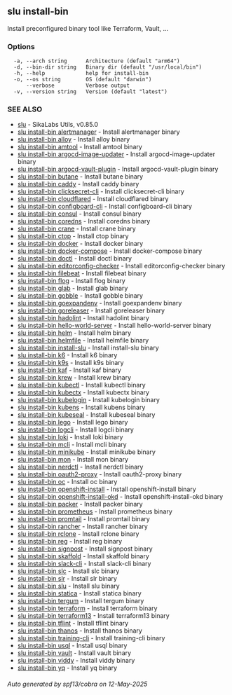 ## slu install-bin

Install preconfigured binary tool like Terraform, Vault, ...

### Options

```
  -a, --arch string      Architecture (default "arm64")
  -d, --bin-dir string   Binary dir (default "/usr/local/bin")
  -h, --help             help for install-bin
  -o, --os string        OS (default "darwin")
      --verbose          Verbose output
  -v, --version string   Version (default "latest")
```

### SEE ALSO

* [slu](slu.md)	 - SikaLabs Utils, v0.85.0
* [slu install-bin alertmanager](slu_install-bin_alertmanager.md)	 - Install alertmanager binary
* [slu install-bin alloy](slu_install-bin_alloy.md)	 - Install alloy binary
* [slu install-bin amtool](slu_install-bin_amtool.md)	 - Install amtool binary
* [slu install-bin argocd-image-updater](slu_install-bin_argocd-image-updater.md)	 - Install argocd-image-updater binary
* [slu install-bin argocd-vault-plugin](slu_install-bin_argocd-vault-plugin.md)	 - Install argocd-vault-plugin binary
* [slu install-bin butane](slu_install-bin_butane.md)	 - Install butane binary
* [slu install-bin caddy](slu_install-bin_caddy.md)	 - Install caddy binary
* [slu install-bin clicksecret-cli](slu_install-bin_clicksecret-cli.md)	 - Install clicksecret-cli binary
* [slu install-bin cloudflared](slu_install-bin_cloudflared.md)	 - Install cloudflared binary
* [slu install-bin configboard-cli](slu_install-bin_configboard-cli.md)	 - Install configboard-cli binary
* [slu install-bin consul](slu_install-bin_consul.md)	 - Install consul binary
* [slu install-bin coredns](slu_install-bin_coredns.md)	 - Install coredns binary
* [slu install-bin crane](slu_install-bin_crane.md)	 - Install crane binary
* [slu install-bin ctop](slu_install-bin_ctop.md)	 - Install ctop binary
* [slu install-bin docker](slu_install-bin_docker.md)	 - Install docker binary
* [slu install-bin docker-compose](slu_install-bin_docker-compose.md)	 - Install docker-compose binary
* [slu install-bin doctl](slu_install-bin_doctl.md)	 - Install doctl binary
* [slu install-bin editorconfig-checker](slu_install-bin_editorconfig-checker.md)	 - Install editorconfig-checker binary
* [slu install-bin filebeat](slu_install-bin_filebeat.md)	 - Install filebeat binary
* [slu install-bin flog](slu_install-bin_flog.md)	 - Install flog binary
* [slu install-bin glab](slu_install-bin_glab.md)	 - Install glab binary
* [slu install-bin gobble](slu_install-bin_gobble.md)	 - Install gobble binary
* [slu install-bin goexpandenv](slu_install-bin_goexpandenv.md)	 - Install goexpandenv binary
* [slu install-bin goreleaser](slu_install-bin_goreleaser.md)	 - Install goreleaser binary
* [slu install-bin hadolint](slu_install-bin_hadolint.md)	 - Install hadolint binary
* [slu install-bin hello-world-server](slu_install-bin_hello-world-server.md)	 - Install hello-world-server binary
* [slu install-bin helm](slu_install-bin_helm.md)	 - Install helm binary
* [slu install-bin helmfile](slu_install-bin_helmfile.md)	 - Install helmfile binary
* [slu install-bin install-slu](slu_install-bin_install-slu.md)	 - Install install-slu binary
* [slu install-bin k6](slu_install-bin_k6.md)	 - Install k6 binary
* [slu install-bin k9s](slu_install-bin_k9s.md)	 - Install k9s binary
* [slu install-bin kaf](slu_install-bin_kaf.md)	 - Install kaf binary
* [slu install-bin krew](slu_install-bin_krew.md)	 - Install krew binary
* [slu install-bin kubectl](slu_install-bin_kubectl.md)	 - Install kubectl binary
* [slu install-bin kubectx](slu_install-bin_kubectx.md)	 - Install kubectx binary
* [slu install-bin kubelogin](slu_install-bin_kubelogin.md)	 - Install kubelogin binary
* [slu install-bin kubens](slu_install-bin_kubens.md)	 - Install kubens binary
* [slu install-bin kubeseal](slu_install-bin_kubeseal.md)	 - Install kubeseal binary
* [slu install-bin lego](slu_install-bin_lego.md)	 - Install lego binary
* [slu install-bin logcli](slu_install-bin_logcli.md)	 - Install logcli binary
* [slu install-bin loki](slu_install-bin_loki.md)	 - Install loki binary
* [slu install-bin mcli](slu_install-bin_mcli.md)	 - Install mcli binary
* [slu install-bin minikube](slu_install-bin_minikube.md)	 - Install minikube binary
* [slu install-bin mon](slu_install-bin_mon.md)	 - Install mon binary
* [slu install-bin nerdctl](slu_install-bin_nerdctl.md)	 - Install nerdctl binary
* [slu install-bin oauth2-proxy](slu_install-bin_oauth2-proxy.md)	 - Install oauth2-proxy binary
* [slu install-bin oc](slu_install-bin_oc.md)	 - Install oc binary
* [slu install-bin openshift-install](slu_install-bin_openshift-install.md)	 - Install openshift-install binary
* [slu install-bin openshift-install-okd](slu_install-bin_openshift-install-okd.md)	 - Install openshift-install-okd binary
* [slu install-bin packer](slu_install-bin_packer.md)	 - Install packer binary
* [slu install-bin prometheus](slu_install-bin_prometheus.md)	 - Install prometheus binary
* [slu install-bin promtail](slu_install-bin_promtail.md)	 - Install promtail binary
* [slu install-bin rancher](slu_install-bin_rancher.md)	 - Install rancher binary
* [slu install-bin rclone](slu_install-bin_rclone.md)	 - Install rclone binary
* [slu install-bin reg](slu_install-bin_reg.md)	 - Install reg binary
* [slu install-bin signpost](slu_install-bin_signpost.md)	 - Install signpost binary
* [slu install-bin skaffold](slu_install-bin_skaffold.md)	 - Install skaffold binary
* [slu install-bin slack-cli](slu_install-bin_slack-cli.md)	 - Install slack-cli binary
* [slu install-bin slc](slu_install-bin_slc.md)	 - Install slc binary
* [slu install-bin slr](slu_install-bin_slr.md)	 - Install slr binary
* [slu install-bin slu](slu_install-bin_slu.md)	 - Install slu binary
* [slu install-bin statica](slu_install-bin_statica.md)	 - Install statica binary
* [slu install-bin tergum](slu_install-bin_tergum.md)	 - Install tergum binary
* [slu install-bin terraform](slu_install-bin_terraform.md)	 - Install terraform binary
* [slu install-bin terraform13](slu_install-bin_terraform13.md)	 - Install terraform13 binary
* [slu install-bin tflint](slu_install-bin_tflint.md)	 - Install tflint binary
* [slu install-bin thanos](slu_install-bin_thanos.md)	 - Install thanos binary
* [slu install-bin training-cli](slu_install-bin_training-cli.md)	 - Install training-cli binary
* [slu install-bin usql](slu_install-bin_usql.md)	 - Install usql binary
* [slu install-bin vault](slu_install-bin_vault.md)	 - Install vault binary
* [slu install-bin viddy](slu_install-bin_viddy.md)	 - Install viddy binary
* [slu install-bin yq](slu_install-bin_yq.md)	 - Install yq binary

###### Auto generated by spf13/cobra on 12-May-2025
